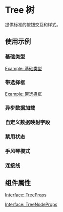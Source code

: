 # Tree 树

提供标准的按钮交互和样式。

## 使用示例

### 基础类型

[Example: 基础类型](./_example/TreeBasic.jsx)

### 带选择框

[Example: 带选择框](./_example/TreeShowCheckbox.jsx)

### 异步数据加载

<!-- [Example: 异步数据加载](./_example/TreeAsyncLoad.jsx) -->

### 自定义数据映射字段

<!-- [Example: 自定义数据映射字段](./_example/TreeCustomMappingKeys.jsx) -->

<!-- ### 可搜索

[Example: 自定义数据映射字段](./_example/TreeSearch.jsx) -->

### 禁用状态

<!-- [Example: 自定义数据映射字段](./_example/TreeDisabled.jsx) -->

### 手风琴模式

<!-- [Example: 自定义数据映射字段](./_example/TreeExpandMutex.jsx) -->

### 连接线

<!-- [Example: 自定义数据映射字段](./_example/TreeShowLine.jsx) -->

## 组件属性

[Interface: TreeProps](./TreeProps.ts)

[Interface: TreeNodeProps](./TreeProps.ts)
